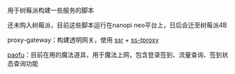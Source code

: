 ﻿用于树莓派构建一些服务的脚本

还未购入树莓派，目前这些脚本运行在nanopi neo平台上，日后会迁至树莓派4B

proxy-gateway：构建透明网关，使用 [ssr](https://github.com/shadowsocksrr/shadowsocksr-libev) + [ss-tproxy](https://github.com/zfl9/ss-tproxy)

[paofu](https://www.paofucloud.pw/auth/register?code=Kpds)：目前在用的魔法道具，用于魔法上网，包含登录签到、流量查询、签到状态查询功能
